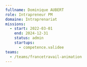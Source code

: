 ```yaml
---
fullname: Dominique AUBERT
role: Intrapreneur PM
domaine: Intraprenariat
missions:
  - start: 2022-03-01
    end: 2024-12-31
    status: admin
    startups:
      - competence.validee
teams:
  - /teams/francetravail-animation
---
```

